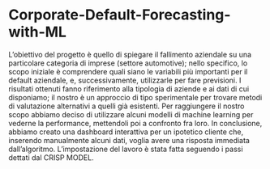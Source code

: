 # Corporate-Default-Forecasting-with-ML
L’obiettivo del progetto è quello di spiegare il fallimento aziendale su una particolare categoria di imprese (settore automotive); nello specifico, lo scopo iniziale è comprendere quali siano le variabili più importanti per il default aziendale, e, successivamente, utilizzarle per fare previsioni.
I risultati ottenuti fanno riferimento alla tipologia di aziende e ai dati di cui disponiamo; il nostro è un approccio di tipo sperimentale per trovare metodi di valutazione alternativi a quelli già esistenti.
Per raggiungere il nostro scopo abbiamo deciso di utilizzare alcuni modelli di machine learning per vederne la performance, mettendoli poi a confronto fra loro.
In conclusione, abbiamo creato una dashboard interattiva per un ipotetico cliente che, inserendo manualmente alcuni dati, voglia avere una risposta immediata dall’algoritmo.
L’impostazione del lavoro è stata fatta seguendo i passi dettati dal CRISP MODEL.
